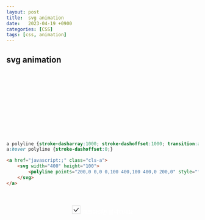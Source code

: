 ```yaml
---
layout: post
title:  svg animation
date:   2023-04-19 +0900
categories: [CSS] 
tags: [css, animation]
---
```


## svg animation

<style>
    a.cls-a {display:block; width:400px; height:100px; margin:50px auto; background:url('/eehosmik.github.io/assets/img/btn-line.png') no-repeat; border-bottom:0 !important;}
    a polyline {stroke-dasharray:1000; stroke-dashoffset:1000; transition:all .5s;}
    a:hover polyline {stroke-dashoffset:0;}
</style>
<a href="javascript:;" class="cls-a">
    <svg width="400" height="100">  
        <polyline points="200,0 0,0 0,100 400,100 400,0 200,0" style="fill:transparent;stroke:#93ebe6;stroke-width:20" />
    </svg>
</a>

```css
a polyline {stroke-dasharray:1000; stroke-dashoffset:1000; transition:all .5s;}
a:hover polyline {stroke-dashoffset:0;}
```

```html
<a href="javascript:;" class="cls-a">
    <svg width="400" height="100">  
        <polyline points="200,0 0,0 0,100 400,100 400,0 200,0" style="fill:transparent;stroke:#93ebe6;stroke-width:20" />
    </svg>
</a>
```

<style>
    .chk-wrap {margin:50px auto; text-align:center;}
    .chk-wrap i {display:none;}
	.chk-wrap input {display:none;}
	.chk-wrap svg {border:1px solid #ddd;}
	.st0 {fill:#1b1b1e; stroke:#fff; stroke-width:6px; stroke-miterlimit:10;}
	.st1 {fill:none; stroke:#1b1b1e; stroke-width:6px; stroke-miterlimit:10; stroke-dashoffset:0; stroke-dasharray:90;}
	input:checked ~ label .st1 {stroke:#fff; animation:dash 0.3s linear alternate 1;}
	label span {margin-left:2px; color:#fff;}
	@keyframes dash {
	  from {stroke-dashoffset:90;}
	  to   {stroke-dashoffset:0;}
	}
</style>
<div class="chk-wrap">
    <input type="checkbox" name="chk" id="chk"> 
    <label for="chk">
        <svg width="20" height="20" viewbox="0 0 80 40">
            <polyline class="st1" points="15,15 35,38 65,2" />
        </svg>
        <span>체크하려면 클릭하세요</span>
    </label>
</div>



